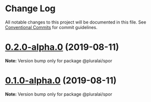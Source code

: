 # Change Log

All notable changes to this project will be documented in this file.
See [Conventional Commits](https://conventionalcommits.org) for commit guidelines.

# [0.2.0-alpha.0](https://github.com/pluralai/open-plural/compare/@pluralai/spor@0.1.0-alpha.0...@pluralai/spor@0.2.0-alpha.0) (2019-08-11)

**Note:** Version bump only for package @pluralai/spor

# [0.1.0-alpha.0](https://github.com/pluralai/open-plural/compare/@pluralai/spor@0.1.0...@pluralai/spor@0.1.0-alpha.0) (2019-08-11)

**Note:** Version bump only for package @pluralai/spor

